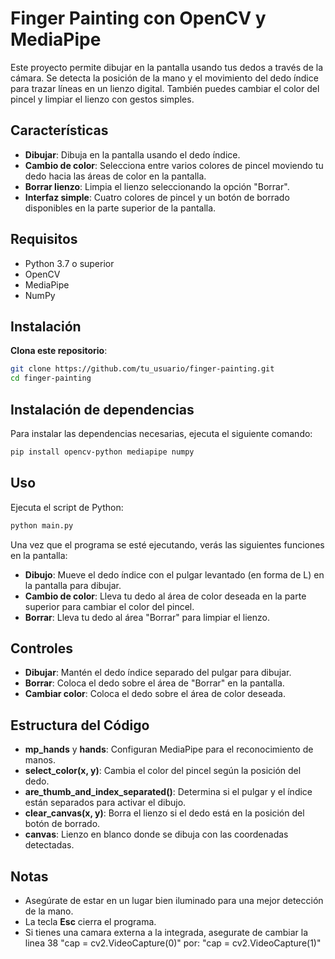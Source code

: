 # Finger Painting con OpenCV y MediaPipe

Este proyecto permite dibujar en la pantalla usando tus dedos a través de la cámara. Se detecta la posición de la mano y el movimiento del dedo índice para trazar líneas en un lienzo digital. También puedes cambiar el color del pincel y limpiar el lienzo con gestos simples.

## Características

- **Dibujar**: Dibuja en la pantalla usando el dedo índice.
- **Cambio de color**: Selecciona entre varios colores de pincel moviendo tu dedo hacia las áreas de color en la pantalla.
- **Borrar lienzo**: Limpia el lienzo seleccionando la opción "Borrar".
- **Interfaz simple**: Cuatro colores de pincel y un botón de borrado disponibles en la parte superior de la pantalla.

## Requisitos

- Python 3.7 o superior
- OpenCV
- MediaPipe
- NumPy

## Instalación

 **Clona este repositorio**:
   ```bash
   git clone https://github.com/tu_usuario/finger-painting.git
   cd finger-painting
   ```

## Instalación de dependencias

Para instalar las dependencias necesarias, ejecuta el siguiente comando:

```bash
pip install opencv-python mediapipe numpy
```

## Uso

Ejecuta el script de Python:

```bash
python main.py
```

Una vez que el programa se esté ejecutando, verás las siguientes funciones en la pantalla:

- **Dibujo**: Mueve el dedo índice con el pulgar levantado (en forma de L) en la pantalla para dibujar.
- **Cambio de color**: Lleva tu dedo al área de color deseada en la parte superior para cambiar el color del pincel.
- **Borrar**: Lleva tu dedo al área "Borrar" para limpiar el lienzo.

## Controles

- **Dibujar**: Mantén el dedo índice separado del pulgar para dibujar.
- **Borrar**: Coloca el dedo sobre el área de "Borrar" en la pantalla.
- **Cambiar color**: Coloca el dedo sobre el área de color deseada.

## Estructura del Código

- **mp_hands** y **hands**: Configuran MediaPipe para el reconocimiento de manos.
- **select_color(x, y)**: Cambia el color del pincel según la posición del dedo.
- **are_thumb_and_index_separated()**: Determina si el pulgar y el índice están separados para activar el dibujo.
- **clear_canvas(x, y)**: Borra el lienzo si el dedo está en la posición del botón de borrado.
- **canvas**: Lienzo en blanco donde se dibuja con las coordenadas detectadas.

## Notas

- Asegúrate de estar en un lugar bien iluminado para una mejor detección de la mano.
- La tecla **Esc** cierra el programa.
- Si tienes una camara externa a la integrada, asegurate de cambiar la linea 38 "cap = cv2.VideoCapture(0)" por: "cap = cv2.VideoCapture(1)"
  
